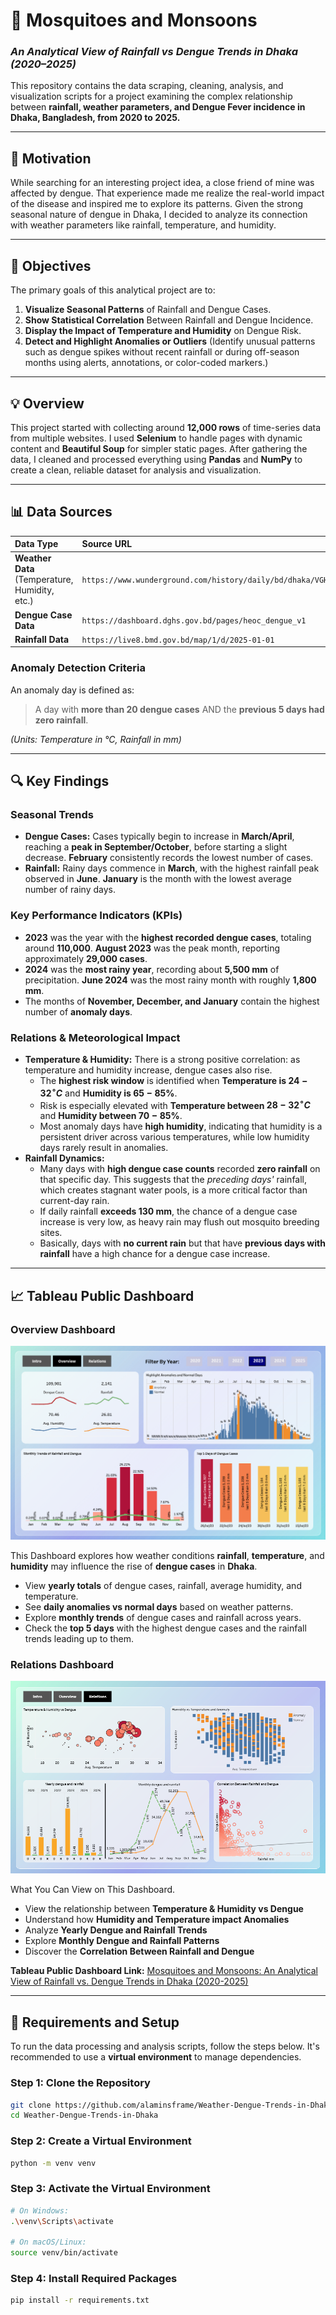 # 🦟 Mosquitoes and Monsoons
### *An Analytical View of Rainfall vs Dengue Trends in Dhaka (2020–2025)*

This repository contains the data scraping, cleaning, analysis, and visualization scripts for a project examining the complex relationship between **rainfall, weather parameters, and Dengue Fever incidence in Dhaka, Bangladesh, from 2020 to 2025.**

***

## 🧭 Motivation

While searching for an interesting project idea, a close friend of mine was affected by dengue. That experience made me realize the real-world impact of the disease and inspired me to explore its patterns. Given the strong seasonal nature of dengue in Dhaka, I decided to analyze its connection with weather parameters like rainfall, temperature, and humidity.

***

## 🎯 Objectives

The primary goals of this analytical project are to:

1.  **Visualize Seasonal Patterns** of Rainfall and Dengue Cases.
2.  **Show Statistical Correlation** Between Rainfall and Dengue Incidence.
3.  **Display the Impact of Temperature and Humidity** on Dengue Risk.
4.  **Detect and Highlight Anomalies or Outliers** (Identify unusual patterns such as dengue spikes without recent rainfall or during off-season months using alerts, annotations, or color-coded markers.)

***

## 💡 Overview

This project started with collecting around **12,000 rows** of time-series data from multiple websites. I used **Selenium** to handle pages with dynamic content and **Beautiful Soup** for simpler static pages. After gathering the data, I cleaned and processed everything using **Pandas** and **NumPy** to create a clean, reliable dataset for analysis and visualization.

***

## 📊 Data Sources

| Data Type | Source URL |
| :--- | :--- |
| **Weather Data** (Temperature, Humidity, etc.) | `https://www.wunderground.com/history/daily/bd/dhaka/VGHS/` |
| **Dengue Case Data** | `https://dashboard.dghs.gov.bd/pages/heoc_dengue_v1` |
| **Rainfall Data** | `https://live8.bmd.gov.bd/map/1/d/2025-01-01` |

### Anomaly Detection Criteria

An anomaly day is defined as:
> A day with **more than 20 dengue cases** AND the **previous 5 days had zero rainfall**.

*(Units: Temperature in °C, Rainfall in mm)*

***

## 🔍 Key Findings

### Seasonal Trends
* **Dengue Cases:** Cases typically begin to increase in **March/April**, reaching a **peak in September/October**, before starting a slight decrease. **February** consistently records the lowest number of cases.
* **Rainfall:** Rainy days commence in **March**, with the highest rainfall peak observed in **June**. **January** is the month with the lowest average number of rainy days.

### Key Performance Indicators (KPIs)
* **2023** was the year with the **highest recorded dengue cases**, totaling around **110,000**. **August 2023** was the peak month, reporting approximately **29,000 cases**.
* **2024** was the **most rainy year**, recording about **5,500 mm** of precipitation. **June 2024** was the most rainy month with roughly **1,800 mm**.
* The months of **November, December, and January** contain the highest number of **anomaly days**.

### Relations & Meteorological Impact
* **Temperature & Humidity:** There is a strong positive correlation: as temperature and humidity increase, dengue cases also rise.
    * The **highest risk window** is identified when **Temperature is $24-32^{\circ}C$** and **Humidity is $65-85\%$**.
    * Risk is especially elevated with **Temperature between $28-32^{\circ}C$** and **Humidity between $70-85\%$**.
    * Most anomaly days have **high humidity**, indicating that humidity is a persistent driver across various temperatures, while low humidity days rarely result in anomalies.
* **Rainfall Dynamics:**
    * Many days with **high dengue case counts** recorded **zero rainfall** on that specific day. This suggests that the *preceding days'* rainfall, which creates stagnant water pools, is a more critical factor than current-day rain.
    * If daily rainfall **exceeds $130$ mm**, the chance of a dengue case increase is very low, as heavy rain may flush out mosquito breeding sites.
    * Basically, days with **no current rain** but that have **previous days with rainfall** have a high chance for a dengue case increase.


***

## 📈 Tableau Public Dashboard

### Overview Dashboard
![alt text](src/img/overview.png)

This Dashboard explores how weather conditions **rainfall**, **temperature**, and **humidity** may influence the rise of **dengue cases** in **Dhaka**.

- View **yearly totals** of dengue cases, rainfall, average humidity, and temperature.
- See **daily anomalies vs normal days** based on weather patterns.
- Explore **monthly trends** of dengue cases and rainfall across years.
- Check the **top 5 days** with the highest dengue cases and the rainfall trends leading up to them.

### Relations Dashboard
![alt text](src/img/relations.png)

What You Can View on This Dashboard.

- View the relationship between **Temperature & Humidity vs Dengue**
- Understand how **Humidity and Temperature impact Anomalies**
- Analyze **Yearly Dengue and Rainfall Trends**
- Explore **Monthly Dengue and Rainfall Patterns**
- Discover the **Correlation Between Rainfall and Dengue**

**Tableau Public Dashboard Link:**
[Mosquitoes and Monsoons: An Analytical View of Rainfall vs. Dengue Trends in Dhaka (2020-2025)](https://public.tableau.com/app/profile/al.amin.sheikh/viz/Analyzingweather-DenguecorrelationinDhaka20202025/Intro)


***

## 🔧 Requirements and Setup

To run the data processing and analysis scripts, follow the steps below. It's recommended to use a **virtual environment** to manage dependencies.

### Step 1: Clone the Repository

```bash
git clone https://github.com/alaminsframe/Weather-Dengue-Trends-in-Dhaka.git
cd Weather-Dengue-Trends-in-Dhaka
```

### Step 2: Create a Virtual Environment

```bash
python -m venv venv
```

### Step 3: Activate the Virtual Environment

```bash
# On Windows:
.\venv\Scripts\activate

# On macOS/Linux:
source venv/bin/activate
```

### Step 4: Install Required Packages

```bash
pip install -r requirements.txt
```